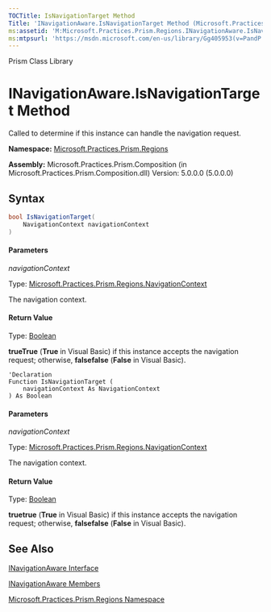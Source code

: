 ```yaml
---
TOCTitle: IsNavigationTarget Method
Title: 'INavigationAware.IsNavigationTarget Method (Microsoft.Practices.Prism.Regions)'
ms:assetid: 'M:Microsoft.Practices.Prism.Regions.INavigationAware.IsNavigationTarget(Microsoft.Practices.Prism.Regions.NavigationContext)'
ms:mtpsurl: 'https://msdn.microsoft.com/en-us/library/Gg405953(v=PandP.50)'
---
```


Prism Class Library

# INavigationAware.IsNavigationTarget Method

Called to determine if this instance can handle the navigation request.

**Namespace:** [Microsoft.Practices.Prism.Regions](https://msdn.microsoft.com/en-us/library/microsoft.practices.prism.regions(v=pandp.50))

**Assembly:** Microsoft.Practices.Prism.Composition (in Microsoft.Practices.Prism.Composition.dll) Version: 5.0.0.0 (5.0.0.0)

## Syntax

```C#
bool IsNavigationTarget(
	NavigationContext navigationContext
)
```

#### Parameters

*navigationContext*  

Type: [Microsoft.Practices.Prism.Regions.NavigationContext](https://msdn.microsoft.com/en-us/library/microsoft.practices.prism.regions.navigationcontext(v=pandp.50))

The navigation context.

#### Return Value

Type: [Boolean](http://msdn2.microsoft.com/en-us/library/a28wyd50)

**trueTrue** (**True** in Visual Basic) if this instance accepts the navigation request; otherwise, **falsefalse** (**False** in Visual Basic).

```VB
'Declaration
Function IsNavigationTarget ( 
	navigationContext As NavigationContext
) As Boolean
```

#### Parameters

*navigationContext*  

Type: [Microsoft.Practices.Prism.Regions.NavigationContext](https://msdn.microsoft.com/en-us/library/microsoft.practices.prism.regions.navigationcontext(v=pandp.50))

The navigation context.

#### Return Value

Type: [Boolean](http://msdn2.microsoft.com/en-us/library/a28wyd50)

**truetrue** (**True** in Visual Basic) if this instance accepts the navigation request; otherwise, **falsefalse** (**False** in Visual Basic).

## See Also

<span id="seeAlsoToggle"></span>
[INavigationAware Interface](https://msdn.microsoft.com/en-us/library/microsoft.practices.prism.regions.inavigationaware(v=pandp.50))

[INavigationAware Members](https://msdn.microsoft.com/en-us/library/microsoft.practices.prism.regions.inavigationaware_members(v=pandp.50))

[Microsoft.Practices.Prism.Regions Namespace](https://msdn.microsoft.com/en-us/library/microsoft.practices.prism.regions(v=pandp.50))

